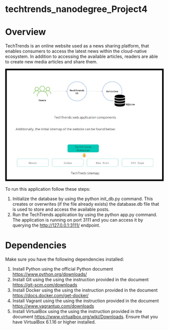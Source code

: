 # techtrends_nanodegree_Project4

# Overview
TechTrends is an online website used as a news sharing platform, that enables consumers to access the latest news within the cloud-native ecosystem. In addition to accessing the available articles, readers are able to create new media articles and share them.

<img src="Images/techtrend.jpg" alt="" width="500" height="350" style="border:5px solid black">

To run this application follow these steps:

1. Initialize the database by using the python init_db.py command. This creates or overwrites (if the file already exists) the database.db file that is used to store and access the available posts.
2. Run the TechTrends application by using the python app.py command. The application is running on port 3111 and you can access it by querying the http://127.0.0.1:3111/ endpoint.

# Dependencies
Make sure you have the following dependencies installed:
1. Install Python using the official Python document https://www.python.org/downloads/
2. Install Git using the using the instruction provided in the document https://git-scm.com/downloads
3. Install Docker using the using the instruction provided in the document https://docs.docker.com/get-docker/
4. Install Vagrant using the using the instruction provided in the document https://www.vagrantup.com/downloads
5. Install VirtualBox using the using the instruction provided in the document https://www.virtualbox.org/wiki/Downloads. Ensure that you have VirtualBox 6.1.16 or higher installed.




